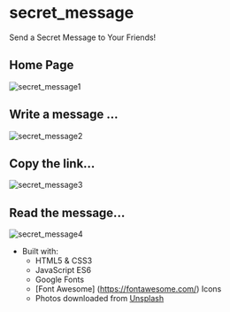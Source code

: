 # secret_message
Send a Secret Message to Your Friends!

## Home Page

![secret_message1](https://user-images.githubusercontent.com/67807290/119235937-adbe2c80-bae9-11eb-8b48-089fd476fc4b.jpg)

## Write a message ...

![secret_message2](https://user-images.githubusercontent.com/67807290/119235940-ae56c300-bae9-11eb-9dbd-4509420fca99.jpg)

## Copy the link...

![secret_message3](https://user-images.githubusercontent.com/67807290/119235941-aeef5980-bae9-11eb-9dbe-4c05c23ea281.jpg)

## Read the message...

![secret_message4](https://user-images.githubusercontent.com/67807290/119235942-aeef5980-bae9-11eb-9961-5c9983c5fc0a.jpg)

* Built with:
  * HTML5 & CSS3
  * JavaScript ES6
  * Google Fonts
  * [Font Awesome] (https://fontawesome.com/) Icons
  * Photos downloaded from [Unsplash](https://unsplash.com/)
